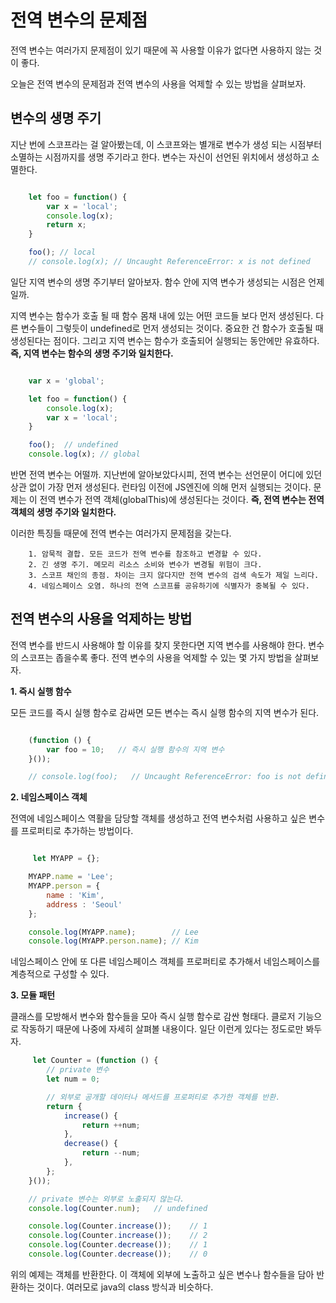 # 전역 변수의 문제점
전역 변수는 여러가지 문제점이 있기 때문에 꼭 사용할 이유가 없다면 사용하지 않는 것이 좋다.
   
오늘은 전역 변수의 문제점과 전역 변수의 사용을 억제할 수 있는 방법을 살펴보자.
   

## 변수의 생명 주기
지난 번에 스코프라는 걸 알아봤는데, 이 스코프와는 별개로 변수가 생성 되는 시점부터 소멸하는 시점까지를 생명 주기라고 한다.
변수는 자신이 선언된 위치에서 생성하고 소멸한다.
   

```javascript

    let foo = function() {
        var x = 'local';
        console.log(x);
        return x;
    }

    foo(); // local
    // console.log(x); // Uncaught ReferenceError: x is not defined

```
   
   
일단 지역 변수의 생명 주기부터 알아보자. 함수 안에 지역 변수가 생성되는 시점은 언제일까.
   
지역 변수는 함수가 호출 될 때 함수 몸채 내에 있는 어떤 코드들 보다 먼저 생성된다. 
다른 변수들이 그렇듯이 undefined로 먼저 생성되는 것이다. 중요한 건 함수가 호출될 때 생성된다는 점이다. 
그리고 지역 변수는 함수가 호출되어 실행되는 동안에만 유효하다. **즉, 지역 변수는 함수의 생명 주기와 일치한다.**
   

```javascript

    var x = 'global';

    let foo = function() {
        console.log(x);
        var x = 'local';
    }

    foo();  // undefined
    console.log(x); // global

```
   
반면 전역 변수는 어떨까. 지난번에 알아보았다시피, 전역 변수는 선언문이 어디에 있던 상관 없이 가장 먼저 생성된다. 
런타임 이전에 JS엔진에 의해 먼저 실행되는 것이다. 문제는 이 전역 변수가 전역 객체(globalThis)에 생성된다는 것이다. 
**즉, 전역 변수는 전역 객체의 생명 주기와 일치한다.**
   
이러한 특징들 때문에 전역 변수는 여러가지 문제점을 갖는다.
   

```
    1. 암묵적 결합. 모든 코드가 전역 변수를 참조하고 변경할 수 있다.
    2. 긴 생명 주기. 메모리 리소스 소비와 변수가 변경될 위험이 크다.
    3. 스코프 채인의 종점. 차이는 크지 않다지만 전역 변수의 검색 속도가 제일 느리다.
    4. 네임스페이스 오염. 하나의 전역 스코프를 공유하기에 식별자가 중복될 수 있다.
```
   

## 전역 변수의 사용을 억제하는 방법

전역 변수를 반드시 사용해야 할 이유를 찾지 못한다면 지역 변수를 사용해야 한다. 변수의 스코프는 좁을수록 좋다. 
전역 변수의 사용을 억제할 수 있는 몇 가지 방법을 살펴보자.
   

**1. 즉시 실행 함수**
   
모든 코드를 즉시 실행 함수로 감싸면 모든 변수는 즉시 실행 함수의 지역 변수가 된다.
```javascript

    (function () {
        var foo = 10;   // 즉시 실행 함수의 지역 변수
    }());

    // console.log(foo);   // Uncaught ReferenceError: foo is not defined

```
   
**2. 네임스페이스 객체**
   
전역에 네임스페이스 역활을 담당할 객체를 생성하고 전역 변수처럼 사용하고 싶은 변수를 프로퍼티로 추가하는 방법이다. 
```javascript

     let MYAPP = {};

    MYAPP.name = 'Lee';
    MYAPP.person = {
        name : 'Kim',
        address : 'Seoul'
    };

    console.log(MYAPP.name);        // Lee
    console.log(MYAPP.person.name); // Kim

```
   
네임스페이스 안에 또 다른 네임스페이스 객체를 프로퍼티로 추가해서 네임스페이스를 계층적으로 구성할 수 있다.
   

**3. 모듈 패턴**
   
클래스를 모방해서 변수와 함수들을 모아 즉시 실행 함수로 감싼 형태다. 클로저 기능으로 작동하기 때문에 나중에 자세히 살펴볼 내용이다. 
일단 이런게 있다는 정도로만 봐두자.
```javascript
     let Counter = (function () {
        // private 변수
        let num = 0;

        // 외부로 공개할 데이터나 메서드를 프로퍼티로 추가한 객체를 반환.
        return {
            increase() {
                return ++num;
            },
            decrease() {
                return --num;
            },
        };
    }());

    // private 변수는 외부로 노출되지 않는다.
    console.log(Counter.num);   // undefined

    console.log(Counter.increase());    // 1
    console.log(Counter.increase());    // 2
    console.log(Counter.decrease());    // 1
    console.log(Counter.decrease());    // 0
```
   
위의 예제는 객체를 반환한다. 이 객체에 외부에 노출하고 싶은 변수나 함수들을 담아 반환하는 것이다. 
여러모로 java의 class 방식과 비슷하다.